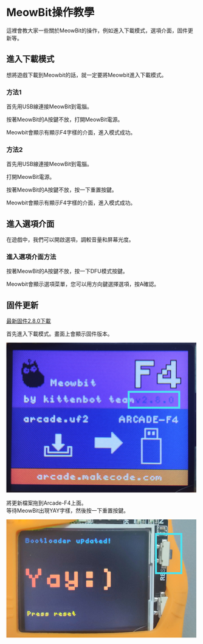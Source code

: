 # MeowBit操作教學

這裡會教大家一些關於MeowBit的操作，例如進入下載模式，選項介面，固件更新等。

## 進入下載模式

想將遊戲下載到Meowbit的話，就一定要將Meowbit進入下載模式。

### 方法1

首先用USB線連接MeowBit到電腦。

按著MeowBit的A按鍵不放，打開MeowBit電源。

Meowbit會顯示有顯示F4字樣的介面，進入模式成功。

### 方法2

首先用USB線連接MeowBit到電腦。

打開MeowBit電源。

按著MeowBit的A按鍵不放，按一下重置按鍵。

Meowbit會顯示有顯示F4字樣的介面，進入模式成功。

## 進入選項介面

在遊戲中，我們可以開啟選項，調較音量和屏幕光度。

### 進入選項介面方法

按著MeowBit的A按鍵不放，按一下DFU模式按鍵。

Meowbit會顯示選項菜單，您可以用方向鍵選擇選項，按A確認。

## 固件更新

[最新固件2.8.0下載](https://www.yuque.com/attachments/yuque/0/2020/zip/1432972/1596873790071-35affe0d-7241-40f7-8c08-83e68306ca54.zip?from=https%3A%2F%2Fwww.yuque.com%2Fkittenbot%2Fhardwares%2Fmeowbit)

首先進入下載模式。畫面上會顯示固件版本。

![](./images/fw1.jpeg)

將更新檔案拖到Arcade-F4上面。  
等待MeowBit出現YAY字樣，然後按一下重置按鍵。  

![](./images/fw2.jpeg)

